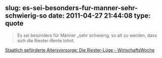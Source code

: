 slug: es-sei-besonders-fur-manner-sehr-schwierig-so
date: 2011-04-27 21:44:08
type: quote
---

> Es sei besonders für Männer „sehr schwierig, so alt zu werden, dass sich die Riester-Rente lohnt.

[Staatlich geförderte Altersvorsorge: Die Riester-Lüge - WirtschaftsWoche](http://www.wiwo.de/finanzen/die-riester-luege-403903/)
